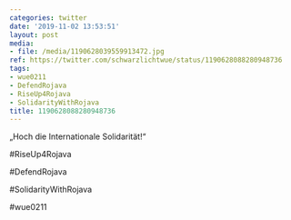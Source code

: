 ```yaml
---
categories: twitter
date: '2019-11-02 13:53:51'
layout: post
media:
- file: /media/1190628039559913472.jpg
ref: https://twitter.com/schwarzlichtwue/status/1190628088280948736
tags:
- wue0211
- DefendRojava
- RiseUp4Rojava
- SolidarityWithRojava
title: 1190628088280948736
---
```

„Hoch die Internationale Solidarität!“

#RiseUp4Rojava

#DefendRojava

#SolidarityWithRojava

#wue0211  